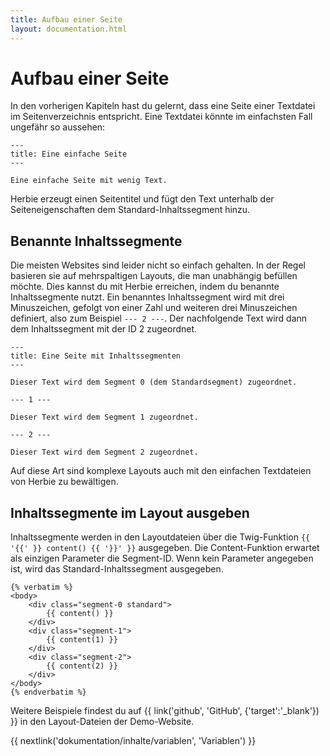 ```yaml
---
title: Aufbau einer Seite
layout: documentation.html
---
```


# Aufbau einer Seite

In den vorherigen Kapiteln hast du gelernt, dass eine Seite einer Textdatei im
Seitenverzeichnis entspricht. Eine Textdatei könnte im einfachsten Fall ungefähr
so aussehen:

    ---
    title: Eine einfache Seite
    ---

    Eine einfache Seite mit wenig Text.

Herbie erzeugt einen Seitentitel und fügt den Text unterhalb der
Seiteneigenschaften dem Standard-Inhaltssegment hinzu.


## Benannte Inhaltssegmente

Die meisten Websites sind leider nicht so einfach gehalten. In der Regel
basieren sie auf mehrspaltigen Layouts, die man unabhängig befüllen möchte.
Dies kannst du mit Herbie erreichen, indem du benannte Inhaltssegmente nutzt.
Ein benanntes Inhaltssegment wird mit drei Minuszeichen, gefolgt von einer Zahl
und weiteren drei Minuszeichen definiert, also zum Beispiel `--- 2 ---`. Der
nachfolgende Text wird dann dem Inhaltssegment mit der ID 2 zugeordnet.

    ---
    title: Eine Seite mit Inhaltssegmenten
    ---

    Dieser Text wird dem Segment 0 (dem Standardsegment) zugeordnet.

    --- 1 ---

    Dieser Text wird dem Segment 1 zugeordnet.

    --- 2 ---

    Dieser Text wird dem Segment 2 zugeordnet.


Auf diese Art sind komplexe Layouts auch mit den einfachen Textdateien von
Herbie zu bewältigen.


## Inhaltssegmente im Layout ausgeben

Inhaltssegmente werden in den Layoutdateien über die Twig-Funktion
`{{ '{{' }} content() {{ '}}' }}` ausgegeben. Die Content-Funktion erwartet
als einzigen Parameter die Segment-ID. Wenn kein Parameter angegeben ist,
wird das Standard-Inhaltssegment ausgegeben.

    {% verbatim %}
    <body>
        <div class="segment-0 standard">
            {{ content() }}
        </div>
        <div class="segment-1">
            {{ content(1) }}
        </div>
        <div class="segment-2">
            {{ content(2) }}
        </div>
    </body>
    {% endverbatim %}

Weitere Beispiele findest du auf {{ link('github', 'GitHub', {'target':'_blank'}) }}
in den Layout-Dateien der Demo-Website.


{{ nextlink('dokumentation/inhalte/variablen', 'Variablen') }}
